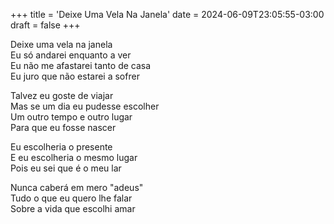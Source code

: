 +++
title = 'Deixe Uma Vela Na Janela'
date = 2024-06-09T23:05:55-03:00
draft = false
+++

Deixe uma vela na janela  
Eu só andarei enquanto a ver  
Eu não me afastarei tanto de casa  
Eu juro que não estarei a sofrer  

Talvez eu goste de viajar  
Mas se um dia eu pudesse escolher  
Um outro tempo e outro lugar  
Para que eu fosse nascer  

Eu escolheria o presente  
E eu escolheria o mesmo lugar  
Pois eu sei que é o meu lar  

Nunca caberá em mero "adeus"  
Tudo o que eu quero lhe falar  
Sobre a vida que escolhi amar  
